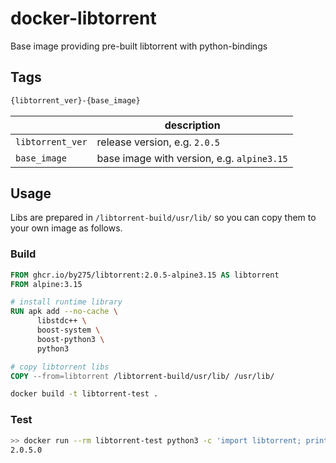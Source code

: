 # docker-libtorrent

Base image providing pre-built libtorrent with python-bindings

## Tags

```bash
{libtorrent_ver}-{base_image}
```

| | description |
|---|---|
| ```libtorrent_ver```  | release version, e.g. ```2.0.5``` |
| ```base_image``` | base image with version, e.g. ```alpine3.15``` |

## Usage

Libs are prepared in ```/libtorrent-build/usr/lib/``` so you can copy them to your own image as follows.

### Build

```Dockerfile
FROM ghcr.io/by275/libtorrent:2.0.5-alpine3.15 AS libtorrent
FROM alpine:3.15

# install runtime library
RUN apk add --no-cache \
      libstdc++ \
      boost-system \
      boost-python3 \
      python3

# copy libtorrent libs
COPY --from=libtorrent /libtorrent-build/usr/lib/ /usr/lib/
```

```bash
docker build -t libtorrent-test .
```

### Test

```bash
>> docker run --rm libtorrent-test python3 -c 'import libtorrent; print(libtorrent.__version__)'
2.0.5.0
```
